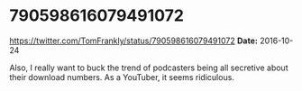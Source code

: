 # 790598616079491072
https://twitter.com/TomFrankly/status/790598616079491072
**Date:** 2016-10-24

Also, I really want to buck the trend of podcasters being all secretive about their download numbers. As a YouTuber, it seems ridiculous.
